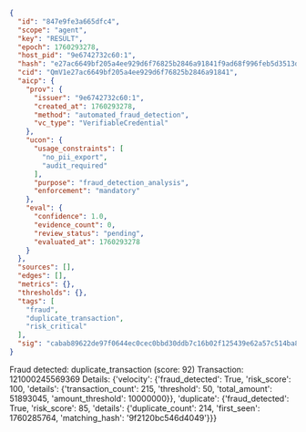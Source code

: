 ```json
{
  "id": "847e9fe3a665dfc4",
  "scope": "agent",
  "key": "RESULT",
  "epoch": 1760293278,
  "host_pid": "9e6742732c60:1",
  "hash": "e27ac6649bf205a4ee929d6f76825b2846a91841f9ad68f996feb5d3513d33f6",
  "cid": "QmV1e27ac6649bf205a4ee929d6f76825b2846a91841",
  "aicp": {
    "prov": {
      "issuer": "9e6742732c60:1",
      "created_at": 1760293278,
      "method": "automated_fraud_detection",
      "vc_type": "VerifiableCredential"
    },
    "ucon": {
      "usage_constraints": [
        "no_pii_export",
        "audit_required"
      ],
      "purpose": "fraud_detection_analysis",
      "enforcement": "mandatory"
    },
    "eval": {
      "confidence": 1.0,
      "evidence_count": 0,
      "review_status": "pending",
      "evaluated_at": 1760293278
    }
  },
  "sources": [],
  "edges": [],
  "metrics": {},
  "thresholds": {},
  "tags": [
    "fraud",
    "duplicate_transaction",
    "risk_critical"
  ],
  "sig": "cabab89622de97f0644ec0cec0bbd30ddb7c16b02f125439e62a57c514ba850f"
}
```

Fraud detected: duplicate_transaction (score: 92)
Transaction: 121000245569369
Details: {'velocity': {'fraud_detected': True, 'risk_score': 100, 'details': {'transaction_count': 215, 'threshold': 50, 'total_amount': 51893045, 'amount_threshold': 10000000}}, 'duplicate': {'fraud_detected': True, 'risk_score': 85, 'details': {'duplicate_count': 214, 'first_seen': 1760285764, 'matching_hash': '9f2120bc546d4049'}}}